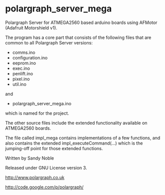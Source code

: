 polargraph_server_mega
======================

Polargraph Server for ATMEGA2560 based arduino boards using AFMotor (Adafruit Motorshield v1).

The program has a core part that consists of the following files that are common to all Polargraph Server versions:

- comms.ino
- configuration.ino
- eeprom.ino
- exec.ino
- penlift.ino
- pixel.ino
- util.ino

and 
- polargraph_server_mega.ino

which is named for the project.

The other source files include the extended functionality available on ATMEGA2560 boards.

The file called impl_mega contains implementations of a few functions, and also
contains the extended impl_executeCommand(...) which is the jumping-off point for those 
extended functions.


Written by Sandy Noble

Released under GNU License version 3.

http://www.polargraph.co.uk

http://code.google.com/p/polargraph/


